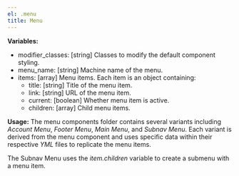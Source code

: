 ```yaml
---
el: .menu
title: Menu
---
```


__Variables:__
* modifier_classes: [string] Classes to modify the default component styling.
* menu_name: [string] Machine name of the menu.
* items: [array] Menu items. Each item is an object containing:
  * title: [string] Title of the menu item.
  * link: [string] URL of the menu item.
  * current: [boolean] Whether menu item is active.
  * children: [array] Child menu items.

__Usage:__
The menu components folder contains several variants including _Account Menu_,
_Footer Menu_, _Main Menu_, and _Subnav Menu_. Each variant is derived from the
menu component and uses specific data within their respective _YML_ files to
replicate the menu items.

The Subnav Menu uses the _item.children_ variable to create a submenu with a menu
item.
